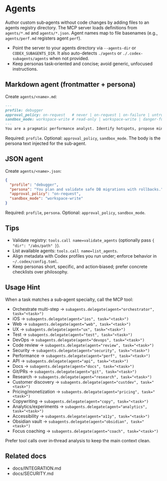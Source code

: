 # Agents

Author custom sub‑agents without code changes by adding files to an agents registry directory. The MCP server loads definitions from `agents/*.md` and `agents/*.json`. Agent names map to file basenames (e.g., `agents/perf.md` registers agent `perf`).

- Point the server to your agents directory via `--agents-dir` or `CODEX_SUBAGENTS_DIR`. It also auto-detects `./agents` or `./.codex-subagents/agents` when not provided.
- Keep personas task‑oriented and concise; avoid generic, unfocused instructions.

## Markdown agent (frontmatter + persona)

Create `agents/<name>.md`:

```md
---
profile: debugger
approval_policy: on-request   # never | on-request | on-failure | untrusted
sandbox_mode: workspace-write # read-only | workspace-write | danger-full-access
---
You are a pragmatic performance analyst. Identify hotspots, propose minimal, measurable fixes, and outline validation steps with lightweight metrics.
```

Required: `profile`. Optional: `approval_policy`, `sandbox_mode`. The body is the persona text injected for the sub‑agent.

## JSON agent

Create `agents/<name>.json`:

```json
{
  "profile": "debugger",
  "persona": "You plan and validate safe DB migrations with rollbacks.",
  "approval_policy": "on-request",
  "sandbox_mode": "workspace-write"
}
```

Required: `profile`, `persona`. Optional: `approval_policy`, `sandbox_mode`.

## Tips

- Validate registry: `tools.call name=validate_agents` (optionally pass `{ "dir": "/abs/path" }`).
- List available agents: `tools.call name=list_agents`.
- Align metadata with Codex profiles you run under; enforce behavior in `~/.codex/config.toml`.
- Keep personas short, specific, and action‑biased; prefer concrete checklists over philosophy.

## Usage Hint

When a task matches a sub‑agent specialty, call the MCP tool:

- Orchestrate multi-step → `subagents.delegate(agent="orchestrator", task="<task>")`
- iOS → `subagents.delegate(agent="ios", task="<task>")`
- Web → `subagents.delegate(agent="web", task="<task>")`
- UX → `subagents.delegate(agent="ux", task="<task>")`
- Test → `subagents.delegate(agent="test", task="<task>")`
- DevOps → `subagents.delegate(agent="devops", task="<task>")`
- Code review → `subagents.delegate(agent="review", task="<task>")`
- Security → `subagents.delegate(agent="security", task="<task>")`
- Performance → `subagents.delegate(agent="perf", task="<task>")`
- API → `subagents.delegate(agent="api", task="<task>")`
- Docs → `subagents.delegate(agent="docs", task="<task>")`
- Git/PRs → `subagents.delegate(agent="git", task="<task>")`
- Research → `subagents.delegate(agent="research", task="<task>")`
- Customer discovery → `subagents.delegate(agent="custdev", task="<task>")`
- Pricing/monetization → `subagents.delegate(agent="pricing", task="<task>")`
- Copywriting → `subagents.delegate(agent="copy", task="<task>")`
- Analytics/experiments → `subagents.delegate(agent="analytics", task="<task>")`
- Accessibility → `subagents.delegate(agent="a11y", task="<task>")`
- Obsidian vault → `subagents.delegate(agent="obsidian", task="<task>")`
- Focus coaching → `subagents.delegate(agent="coach", task="<task>")`

Prefer tool calls over in‑thread analysis to keep the main context clean.

## Related docs

- docs/INTEGRATION.md
- docs/SECURITY.md
